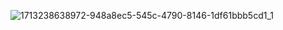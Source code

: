 ![1713238638972-948a8ec5-545c-4790-8146-1df61bbb5cd1_1](https://github.com/litaPhsinaM/Analysis-of-Data-Professional-Survey-Using-Power-BI/assets/112282293/03d93033-086f-4ec4-8007-620baf82fb0c)
